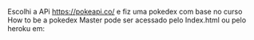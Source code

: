 Escolhi a APi https://pokeapi.co/ e fiz uma pokedex com base no curso How to be a pokedex Master 
pode ser acessado pelo Index.html
ou pelo heroku em:


